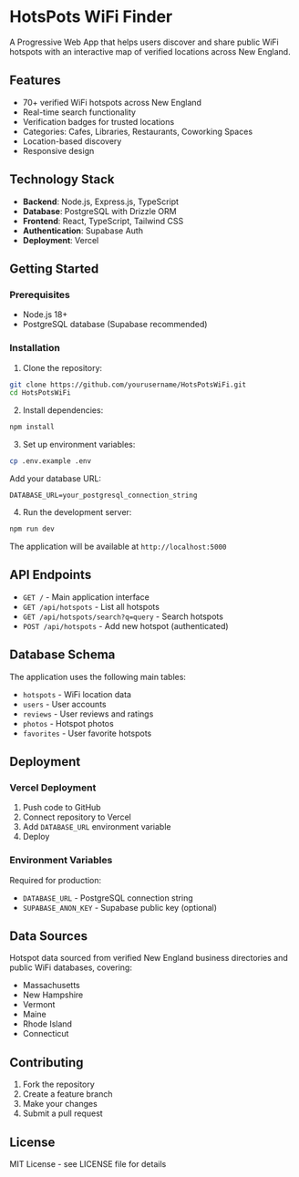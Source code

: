 # HotsPots WiFi Finder

A Progressive Web App that helps users discover and share public WiFi hotspots with an interactive map of verified locations across New England.

## Features

- 70+ verified WiFi hotspots across New England
- Real-time search functionality
- Verification badges for trusted locations
- Categories: Cafes, Libraries, Restaurants, Coworking Spaces
- Location-based discovery
- Responsive design

## Technology Stack

- **Backend**: Node.js, Express.js, TypeScript
- **Database**: PostgreSQL with Drizzle ORM
- **Frontend**: React, TypeScript, Tailwind CSS
- **Authentication**: Supabase Auth
- **Deployment**: Vercel

## Getting Started

### Prerequisites

- Node.js 18+
- PostgreSQL database (Supabase recommended)

### Installation

1. Clone the repository:
```bash
git clone https://github.com/yourusername/HotsPotsWiFi.git
cd HotsPotsWiFi
```

2. Install dependencies:
```bash
npm install
```

3. Set up environment variables:
```bash
cp .env.example .env
```

Add your database URL:
```
DATABASE_URL=your_postgresql_connection_string
```

4. Run the development server:
```bash
npm run dev
```

The application will be available at `http://localhost:5000`

## API Endpoints

- `GET /` - Main application interface
- `GET /api/hotspots` - List all hotspots
- `GET /api/hotspots/search?q=query` - Search hotspots
- `POST /api/hotspots` - Add new hotspot (authenticated)

## Database Schema

The application uses the following main tables:
- `hotspots` - WiFi location data
- `users` - User accounts
- `reviews` - User reviews and ratings
- `photos` - Hotspot photos
- `favorites` - User favorite hotspots

## Deployment

### Vercel Deployment

1. Push code to GitHub
2. Connect repository to Vercel
3. Add `DATABASE_URL` environment variable
4. Deploy

### Environment Variables

Required for production:
- `DATABASE_URL` - PostgreSQL connection string
- `SUPABASE_ANON_KEY` - Supabase public key (optional)

## Data Sources

Hotspot data sourced from verified New England business directories and public WiFi databases, covering:
- Massachusetts
- New Hampshire 
- Vermont
- Maine
- Rhode Island
- Connecticut

## Contributing

1. Fork the repository
2. Create a feature branch
3. Make your changes
4. Submit a pull request

## License

MIT License - see LICENSE file for details